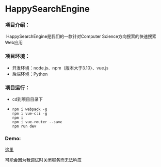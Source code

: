 # HappySearchEngine
### 项目介绍：

​	HappySearchEngine是我们的一款针对Computer Science方向搜索的快速搜索Web应用

### 项目环境：

- 开发环境：node.js、npm（版本大于3.10）、vue.js
- 后端环境：Python

### 项目运行：

- cd到项目目录下

- ```
  npm i webpack -g
  npm i vue-cli -g
  npm i
  npm i vue-router --save
  npm run dev
  ```

### Demo:

[这里](http://120.78.90.129:8080)

可能会因为我调试时关闭服务而无法响应
